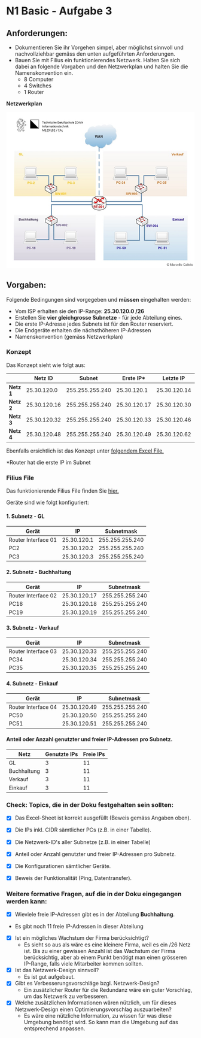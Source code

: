 # N1 Basic - Aufgabe 3


## Anforderungen:
- Dokumentieren Sie ihr Vorgehen simpel, aber möglichst sinnvoll und nachvollziehbar gemäss den unten aufgeführten Anforderungen. 
- Bauen Sie mit Filius ein funktionierendes Netzwerk. Halten Sie sich dabei an folgende Vorgaben und den Netzwerkplan und halten Sie die Namenskonvention ein.
    - 8 Computer
    - 4 Switches
    - 1 Router


**Netzwerkplan**


![Netzwerkplan](https://github.com/erionreci-5/M129/blob/main/Bilder/P1_3_Filius_800.jpg)


## Vorgaben:
Folgende Bedingungen sind vorgegeben und **müssen** eingehalten werden:
- Vom ISP erhalten sie den IP-Range: **25.30.120.0 /26**
- Erstellen Sie **vier gleichgrosse Subnetze** - für jede Abteilung eines.
- Die erste IP-Adresse jedes Subnets ist für den Router reserviert.
- Die Endgeräte erhalten die nächsthöheren IP-Adressen
- Namenskonvention (gemäss Netzwerkplan)


### Konzept


Das Konzept sieht wie folgt aus:


| | Netz ID | Subnet | Erste IP* | Letzte IP | Broadcast |
|-|---------|--------|----------|-----------|-----------|
| **Netz 1** | 25.30.120.0 | 255.255.255.240 | 25.30.120.1 | 25.30.120.14 | 25.30.120.15 |
| **Netz 2** | 25.30.120.16 | 255.255.255.240 | 25.30.120.17 | 25.30.120.30 | 25.30.120.31 |
| **Netz 3** | 25.30.120.32 | 255.255.255.240 | 25.30.120.33 | 25.30.120.46 | 25.30.120.47 |
| **Netz 4** | 25.30.120.48 | 255.255.255.240 | 25.30.120.49 | 25.30.120.62 | 25.30.120.63 |

Ebenfalls ersichtlich ist das Konzept unter [folgendem Excel File.](https://github.com/erionreci-5/M129/blob/main/Bilder/P1_1_Netzwerk-Einteilung.xlsx)


*Router hat die erste IP im Subnet
### Filius File

Das funktionierende Filius File finden Sie [hier.](https://github.com/erionreci-5/M129/blob/main/Bilder/P1_3_Vorlage.fls)

Geräte sind wie folgt konfiguriert:


#### 1. Subnetz - GL
| Gerät               | IP              | Subnetmask       |
|---------------------|-----------------|------------------|
| Router Interface 01 | 25.30.120.1     | 255.255.255.240  |
| PC2                 | 25.30.120.2     | 255.255.255.240  |
| PC3                 | 25.30.120.3     | 255.255.255.240  |


#### 2. Subnetz - Buchhaltung
| Gerät               | IP               | Subnetmask       |
|---------------------|------------------|------------------|
| Router Interface 02 | 25.30.120.17     | 255.255.255.240  |
| PC18                | 25.30.120.18     | 255.255.255.240  |
| PC19                | 25.30.120.19     | 255.255.255.240  |


#### 3. Subnetz - Verkauf
| Gerät               | IP               | Subnetmask       |
|---------------------|------------------|------------------|
| Router Interface 03 | 25.30.120.33     | 255.255.255.240  |
| PC34                | 25.30.120.34     | 255.255.255.240  |
| PC35                | 25.30.120.35     | 255.255.255.240  |


#### 4. Subnetz - Einkauf
| Gerät               | IP               | Subnetmask       |
|---------------------|------------------|------------------|
| Router Interface 04 | 25.30.120.49     | 255.255.255.240  |
| PC50                | 25.30.120.50     | 255.255.255.240  |
| PC51                | 25.30.120.51     | 255.255.255.240  |


#### Anteil oder Anzahl genutzter und freier IP-Adressen pro Subnetz.
| Netz              | Genutzte IPs     | Freie IPs        |
|-------------------|------------------|------------------|
| GL                | 3                | 11               |
| Buchhaltung       | 3                | 11               |
| Verkauf           | 3                | 11               |
| Einkauf           | 3                | 11               |



### Check:  Topics, die in der Doku festgehalten sein sollten:
- [x] Das Excel-Sheet ist korrekt ausgefüllt (Beweis gemäss Angaben oben).
- [x] Die IPs inkl. CIDR sämtlicher PCs (z.B. in einer Tabelle).
- [x] Die Netzwerk-ID's aller Subnetze (z.B. in einer Tabelle)
- [x] Anteil oder Anzahl genutzter und freier IP-Adressen pro Subnetz.
- [x] Die Konfigurationen sämtlicher Geräte.
- [x] Beweis der Funktionalität (Ping, Datentransfer).


### Weitere formative Fragen, auf die in der Doku eingegangen werden kann:
- [x] Wieviele freie IP-Adressen gibt es in der Abteilung **Buchhaltung**.
- Es gibt noch 11 freie IP-Adressen in dieser Abteilung
- [x] Ist ein mögliches Wachstum der Firma berücksichtigt?
  - Es sieht so aus als wäre es eine kleinere Firma, weil es ein /26 Netz ist. Bis zu einer gewissen Anzahl ist das Wachstum der Firma berücksichtig, 
    aber ab einem Punkt benötigt man einen grösseren IP-Range, falls viele Mitarbeiter kommen sollten.
- [x] Ist das Netzwerk-Design sinnvoll?
  - Es ist gut aufgebaut.
- [x] Gibt es Verbesserungsvorschläge bzgl. Netzwerk-Design?
  - Ein zusätzlicher Router für die Redundanz wäre ein guter Vorschlag, um das Netzwerk zu verbesseren.
- [x] Welche zusätzlichen Informationen wären nützlich, um für dieses Netzwerk-Design einen Optimierungsvorschlag auszuarbeiten?
  - Es wäre eine nützliche Information, zu wissen für was diese Umgebung benötigt wird. So kann man die Umgebung auf das entsprechend anpassen.
